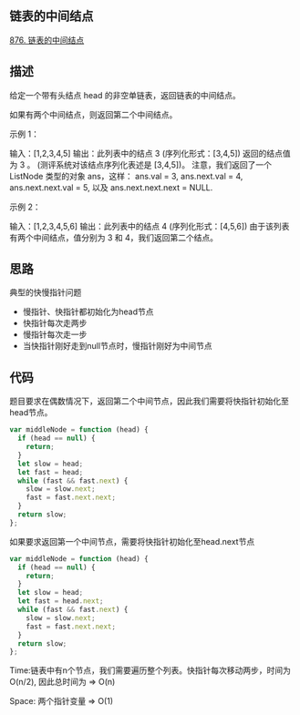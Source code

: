 ## 链表的中间结点

[876. 链表的中间结点](https://leetcode-cn.com/problems/middle-of-the-linked-list/)

## 描述

给定一个带有头结点 head 的非空单链表，返回链表的中间结点。

如果有两个中间结点，则返回第二个中间结点。


示例 1：

输入：[1,2,3,4,5]
输出：此列表中的结点 3 (序列化形式：[3,4,5])
返回的结点值为 3 。 (测评系统对该结点序列化表述是 [3,4,5])。
注意，我们返回了一个 ListNode 类型的对象 ans，这样：
ans.val = 3, ans.next.val = 4, ans.next.next.val = 5, 以及 ans.next.next.next = NULL.

示例 2：

输入：[1,2,3,4,5,6]
输出：此列表中的结点 4 (序列化形式：[4,5,6])
由于该列表有两个中间结点，值分别为 3 和 4，我们返回第二个结点。


## 思路

典型的快慢指针问题

- 慢指针、快指针都初始化为head节点
- 快指针每次走两步
- 慢指针每次走一步
- 当快指针刚好走到null节点时，慢指针刚好为中间节点



## 代码

题目要求在偶数情况下，返回第二个中间节点，因此我们需要将快指针初始化至head节点。

```js
var middleNode = function (head) {
  if (head == null) {
    return;
  }
  let slow = head;
  let fast = head;
  while (fast && fast.next) {
    slow = slow.next;
    fast = fast.next.next;
  }
  return slow;
};
```

如果要求返回第一个中间节点，需要将快指针初始化至head.next节点

```js
var middleNode = function (head) {
  if (head == null) {
    return;
  }
  let slow = head;
  let fast = head.next;
  while (fast && fast.next) {
    slow = slow.next;
    fast = fast.next.next;
  }
  return slow;
};
```

Time:链表中有n个节点，我们需要遍历整个列表。快指针每次移动两步，时间为O(n/2), 因此总时间为 => O(n)

Space: 两个指针变量 => O(1)
